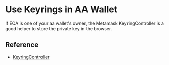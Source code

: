 # Use Keyrings in AA Wallet

If EOA is one of your aa wallet's owner, the Metamask KeyringController is a good helper to store the private key in the browser.


## Reference

- [KeyringController](https://github.com/MetaMask/KeyringController/tree/main)